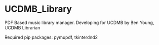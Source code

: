 # UCDMB_Library
PDF Based music library manager. 
Developing for UCDMB by Ben Young, UCDMB Librarian

Required pip packages: pymupdf, tkinterdnd2
